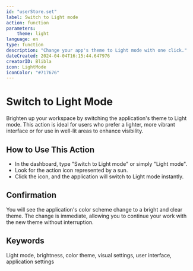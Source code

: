 ```yaml
---
id: "userStore.set"
label: Switch to Light mode
action: function
parameters:
    theme: light
language: en
type: function
description: "Change your app's theme to Light mode with one click."
dateCreated: 2024-04-04T16:15:44.647976
creatorID: Blibla
icon: LightMode
iconColor: "#717676"
---
```


# Switch to Light Mode

Brighten up your workspace by switching the application's theme to Light mode. This action is ideal for users who prefer a lighter, more vibrant interface or for use in well-lit areas to enhance visibility.

## How to Use This Action

- In the dashboard, type "Switch to Light mode" or simply "Light mode".
- Look for the action icon represented by a sun.
- Click the icon, and the application will switch to Light mode instantly.

## Confirmation

You will see the application's color scheme change to a bright and clear theme. The change is immediate, allowing you to continue your work with the new theme without interruption.

## Keywords
Light mode, brightness, color theme, visual settings, user interface, application settings
